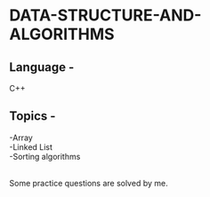 # DATA-STRUCTURE-AND-ALGORITHMS

## Language - 
C++

## Topics -
<p>
-Array
<br />
-Linked List
<br />
-Sorting algorithms
</p>
<br />
Some practice questions are solved by me.
